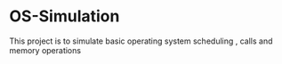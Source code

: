# OS-Simulation
This project is to simulate basic operating system scheduling , calls and memory operations
